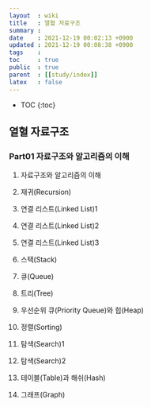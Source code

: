 ```yaml
---
layout  : wiki
title   : 열혈 자료구조
summary : 
date    : 2021-12-19 00:02:13 +0900
updated : 2021-12-19 00:08:38 +0900
tags    : 
toc     : true
public  : true
parent  : [[study/index]]
latex   : false
---
```

* TOC
{:toc}

## 열혈 자료구조

### Part01 자료구조와 알고리즘의 이해

1. 자료구조와 알고리즘의 이해

2. 재귀(Recursion)

3. 연결 리스트(Linked List)1

4. 연결 리스트(Linked List)2

5. 연결 리스트(Linked List)3

6. 스택(Stack)

7. 큐(Queue)

8. 트리(Tree)

9. 우선순위 큐(Priority Queue)와 힙(Heap)

10. 정렬(Sorting)

11. 탐색(Search)1

12. 탐색(Search)2

13. 테이블(Table)과 해쉬(Hash)

14. 그래프(Graph)
